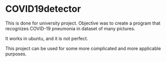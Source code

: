 # COVID19detector

This is done for university project. Objective was to create a program that recognizes COVID-19 pneumonia in dataset of many pictures. 

It works in ubuntu, and it is not perfect. 

This project can be used for some more complicated and more applicable purposes.
